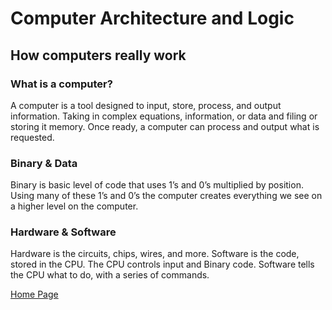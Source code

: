 # Computer Architecture and Logic

## How computers really work

### What is a computer?
A computer is a tool designed to input, store, process, and output information. Taking in complex equations, information, or data and filing or storing it memory. Once ready, a computer can process and output what is requested.

### Binary & Data
Binary is basic level of code that uses 1’s and 0’s multiplied by position. Using many of these 1’s and 0’s the computer creates everything we see on a higher level on the computer.

### Hardware & Software
Hardware is the circuits, chips, wires, and more. Software is the code, stored in the CPU. The CPU controls input and Binary code. Software tells the CPU what to do, with a series of commands.

[Home Page](README.md)